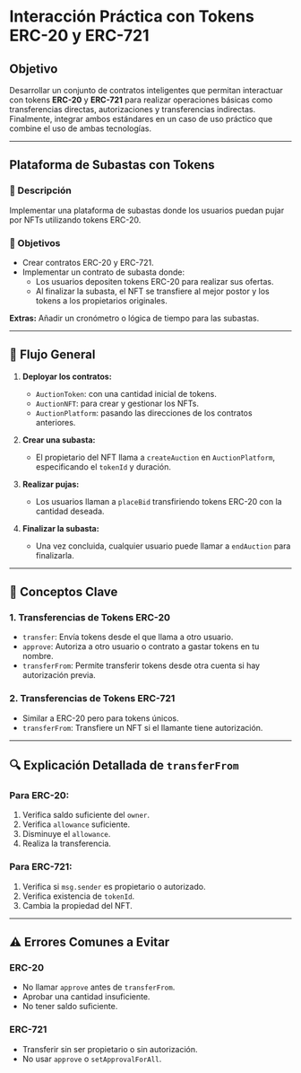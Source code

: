 # Interacción Práctica con Tokens ERC-20 y ERC-721

## Objetivo

Desarrollar un conjunto de contratos inteligentes que permitan interactuar con tokens **ERC-20** y **ERC-721** para realizar operaciones básicas como transferencias directas, autorizaciones y transferencias indirectas. Finalmente, integrar ambos estándares en un caso de uso práctico que combine el uso de ambas tecnologías.

---

## Plataforma de Subastas con Tokens

### 📌 Descripción

Implementar una plataforma de subastas donde los usuarios puedan pujar por NFTs utilizando tokens ERC-20.

### 🎯 Objetivos

- Crear contratos ERC-20 y ERC-721.
- Implementar un contrato de subasta donde:
  - Los usuarios depositen tokens ERC-20 para realizar sus ofertas.
  - Al finalizar la subasta, el NFT se transfiere al mejor postor y los tokens a los propietarios originales.

**Extras:** Añadir un cronómetro o lógica de tiempo para las subastas.

---

## 🚀 Flujo General

1. **Deployar los contratos:**
   - `AuctionToken`: con una cantidad inicial de tokens.
   - `AuctionNFT`: para crear y gestionar los NFTs.
   - `AuctionPlatform`: pasando las direcciones de los contratos anteriores.

2. **Crear una subasta:**
   - El propietario del NFT llama a `createAuction` en `AuctionPlatform`, especificando el `tokenId` y duración.

3. **Realizar pujas:**
   - Los usuarios llaman a `placeBid` transfiriendo tokens ERC-20 con la cantidad deseada.

4. **Finalizar la subasta:**
   - Una vez concluida, cualquier usuario puede llamar a `endAuction` para finalizarla.

---

## 🧠 Conceptos Clave

### 1. Transferencias de Tokens ERC-20

- `transfer`: Envía tokens desde el que llama a otro usuario.
- `approve`: Autoriza a otro usuario o contrato a gastar tokens en tu nombre.
- `transferFrom`: Permite transferir tokens desde otra cuenta si hay autorización previa.

### 2. Transferencias de Tokens ERC-721

- Similar a ERC-20 pero para tokens únicos.
- `transferFrom`: Transfiere un NFT si el llamante tiene autorización.

---

## 🔍 Explicación Detallada de `transferFrom`

### Para ERC-20:

1. Verifica saldo suficiente del `owner`.
2. Verifica `allowance` suficiente.
3. Disminuye el `allowance`.
4. Realiza la transferencia.

### Para ERC-721:

1. Verifica si `msg.sender` es propietario o autorizado.
2. Verifica existencia de `tokenId`.
3. Cambia la propiedad del NFT.

---

## ⚠️ Errores Comunes a Evitar

### ERC-20

- No llamar `approve` antes de `transferFrom`.
- Aprobar una cantidad insuficiente.
- No tener saldo suficiente.

### ERC-721

- Transferir sin ser propietario o sin autorización.
- No usar `approve` o `setApprovalForAll`.